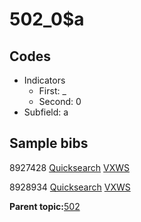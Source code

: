 # 502\_0$a

## Codes

-   Indicators
    -   First: \_
    -   Second: 0
-   Subfield: a

## Sample bibs

8927428 [Quicksearch](https://search.library.yale.edu/catalog/8927428) [VXWS](http://prodorbis.library.yale.edu:7014/vxws/GetHoldingsService?bibId=8927428)

8928934 [Quicksearch](https://search.library.yale.edu/catalog/8928934) [VXWS](http://prodorbis.library.yale.edu:7014/vxws/GetHoldingsService?bibId=8928934)

**Parent topic:**[502](../../tags/502/502.md)

